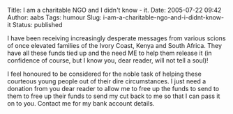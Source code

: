 Title: I am a charitable NGO and I didn't know - it.
Date: 2005-07-22 09:42
Author: aabs
Tags: humour
Slug: i-am-a-charitable-ngo-and-i-didnt-know-it
Status: published

I have been receiving increasingly desperate messages from various scions of once elevated families of the Ivory Coast, Kenya and South Africa. They have all these funds tied up and the need ME to help them release it (in confidence of course, but I know you, dear reader, will not tell a soul)!

I feel honoured to be considered for the noble task of helping these courteous young people out of their dire circumstances. I just need a donation from you dear reader to allow me to free up the funds to send to them to free up their funds to send my cut back to me so that I can pass it on to you. Contact me for my bank account details.
